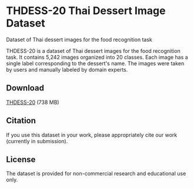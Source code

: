 # THDESS-20 Thai Dessert Image Dataset
Dataset of Thai dessert images for the food recognition task

THDESS-20 is a dataset of Thai dessert images for the food recognition task. It contains 5,242 images organized into 20 classes. Each image has a single label corresponding to the dessert's name. The images were taken by users and manually labeled by domain experts.

## Download
[THDESS-20](https://drive.google.com/file/d/13b548doZ9XDy-neHZRGC6Q6bxaN8QPlP/view?usp=sharing) (738 MB)

## Citation
If you use this dataset in your work, please appropriately cite our work (currently in submission).

## License
The dataset is provided for non-commercial research and educational use only.
